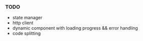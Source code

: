 ### TODO
- state manager
- http client
- dynamic component with loading progress && error handling
- code splitting
